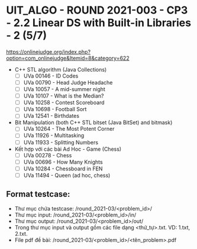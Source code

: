 # UIT_ALGO - ROUND 2021-003 - CP3 - 2.2 Linear DS with Built-in Libraries - 2 (5/7)

https://onlinejudge.org/index.php?option=com_onlinejudge&Itemid=8&category=622

- C++ STL algorithm (Java Collections)
  - [ ] UVa 00146 - ID Codes
  - [ ] UVa 00790 - Head Judge Headache
  - [ ] UVa 10057 - A mid-summer night
  - [ ] UVa 10107 - What is the Median?
  - [ ] UVa 10258 - Contest Scoreboard
  - [ ] UVa 10698 - Football Sort
  - [ ] UVa 12541 - Birthdates

- Bit Manipulation (both C++ STL bitset (Java BitSet) and bitmask)
  - [ ] UVa 10264 - The Most Potent Corner
  - [ ] UVa 11926 - Multitasking
  - [ ] UVa 11933 - Splitting Numbers

- Kết hợp với các bài Ad Hoc - Game (Chess)
  - [ ] UVa 00278 - Chess
  - [ ] UVa 00696 - How Many Knights
  - [ ] UVa 10284 - Chessboard in FEN
  - [ ] UVa 11494 - Queen (ad hoc, chess)

## Format testcase:
* Thư mục chứa testcase: <repository>/round_2021-03/<problem_id>/  
* Thư mục input: <repository>/round_2021-03/<problem_id>/in/  
* Thư mục output: <repository>/round_2021-03/<problem_id>/out/  
* Trong thư mục input và output gồm các file dạng <thứ_tự>.txt. VD: 1.txt, 2.txt.
* File pdf đề bài: <repository>/round_2021-03/<problem_id>/<tên_problem>.pdf
